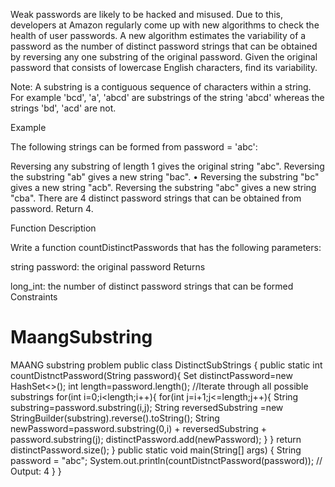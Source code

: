 Weak passwords are likely to be hacked and misused. Due to this, developers at Amazon regularly come up with new algorithms to check the health of user passwords. A new algorithm estimates the variability of a password as the number of distinct password strings that can be obtained by reversing any one substring of the original password. Given the original password that consists of lowercase English characters, find its variability.

Note: A substring is a contiguous sequence of characters within a string. For example 'bcd', 'a', 'abcd' are substrings of the string 'abcd' whereas the strings 'bd', 'acd' are not.

Example

The following strings can be formed from password = 'abc':

Reversing any substring of length 1 gives the original string "abc".
Reversing the substring "ab" gives a new string "bac". • Reversing the substring "bc" gives a new string "acb".
Reversing the substring "abc" gives a new string "cba".
There are 4 distinct password strings that can be obtained from password. Return 4.

Function Description

Write a function countDistinctPasswords that has the following parameters:

string password: the original password
Returns

long_int: the number of distinct password strings that can be formed
Constraints

# MaangSubstring
MAANG substring problem
public class DistinctSubStrings {
    public static int countDistnctPassword(String password){
        Set<String> distinctPassword=new HashSet<>();
        int length=password.length();
        //Iterate through all possible substrings
        for(int i=0;i<length;i++){
            for(int j=i+1;j<=length;j++){
                String substring=password.substring(i,j);
                String reversedSubstring =new StringBuilder(substring).reverse().toString();
                String newPassword=password.substring(0,i) + reversedSubstring + password.substring(j);
                distinctPassword.add(newPassword);
            }
        }
        return distinctPassword.size();
    }
    public static void main(String[] args) {
        String password = "abc";
        System.out.println(countDistnctPassword(password)); // Output: 4
    }
}
